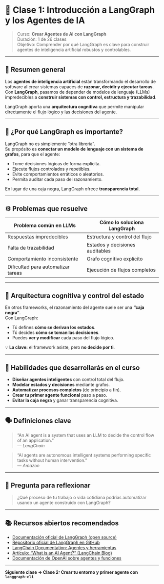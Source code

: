 # 🧠 Clase 1: Introducción a LangGraph y los Agentes de IA

> Curso: **Crear Agentes de AI con LangGraph**  
> Duración: 1 de 26 clases  
> Objetivo: Comprender por qué LangGraph es clave para construir agentes de inteligencia artificial robustos y controlables.

---

## 🎯 Resumen general

Los **agentes de inteligencia artificial** están transformando el desarrollo de software al crear sistemas capaces de **razonar, decidir y ejecutar tareas**.  
Con **LangGraph**, pasamos de depender de modelos de lenguaje (LLMs) impredecibles a **construir sistemas con control, estructura y trazabilidad**.

LangGraph aporta una **arquitectura cognitiva** que permite manipular directamente el flujo lógico y las decisiones del agente.

---

## 🤔 ¿Por qué LangGraph es importante?

LangGraph no es simplemente “otra librería”.  
Su propósito es **conectar un modelo de lenguaje con un sistema de grafos**, para que el agente:

- Tome decisiones lógicas de forma explícita.  
- Ejecute flujos controlados y repetibles.  
- Evite comportamientos erráticos o aleatorios.  
- Permita auditar cada paso del razonamiento.

En lugar de una caja negra, LangGraph ofrece **transparencia total**.

---

## ⚙️ Problemas que resuelve

| Problema común en LLMs | Cómo lo soluciona LangGraph |
|-------------------------|-----------------------------|
| Respuestas impredecibles | Estructura y control del flujo |
| Falta de trazabilidad | Estados y decisiones auditables |
| Comportamiento inconsistente | Grafo cognitivo explícito |
| Dificultad para automatizar tareas | Ejecución de flujos completos |

---

## 🧩 Arquitectura cognitiva y control del estado

En otros frameworks, el razonamiento del agente suele ser una **“caja negra”**.  
Con LangGraph:

- Tú defines **cómo se derivan los estados**.  
- Tú decides **cómo se toman las decisiones**.  
- Puedes **ver y modificar** cada paso del flujo lógico.

💡 **La clave:** el framework asiste, pero **no decide por ti**.

---

## 🚀 Habilidades que desarrollarás en el curso

- **Diseñar agentes inteligentes** con control total del flujo.  
- **Modelar estados y decisiones** mediante grafos.  
- **Automatizar procesos completos** (de principio a fin).  
- **Crear tu primer agente funcional** paso a paso.  
- **Evitar la caja negra** y ganar transparencia cognitiva.

---

## 🗣️ Definiciones clave

> “An AI agent is a system that uses an LLM to decide the control flow of an application.”  
> — *LangChain*

> “AI agents are autonomous intelligent systems performing specific tasks without human intervention.”  
> — *Amazon*

---

## 💬 Pregunta para reflexionar

> ¿Qué proceso de tu trabajo o vida cotidiana podrías automatizar usando un agente construido con LangGraph?

---

## 📚 Recursos abiertos recomendados

- [Documentación oficial de LangGraph (open source)](https://python.langchain.com/docs/langgraph)  
- [Repositorio oficial de LangGraph en GitHub](https://github.com/langchain-ai/langgraph)  
- [LangChain Documentation: Agentes y herramientas](https://python.langchain.com/docs/how_to/#agents)  
- [Artículo: “What is an AI Agent?” (LangChain Blog)](https://blog.langchain.dev/what-is-an-ai-agent)  
- [Documentación de OpenAI sobre agentes y funciones](https://platform.openai.com/docs/guides/function-calling)

---

**Siguiente clase → Clase 2: Crear tu entorno y primer agente con `langgraph-cli`**
